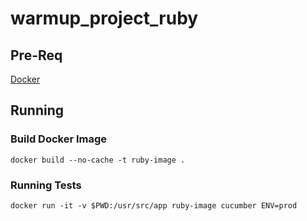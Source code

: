 # warmup_project_ruby

## Pre-Req
[Docker](https://docs.docker.com/get-docker/)

## Running

### Build Docker Image
`docker build --no-cache -t ruby-image .`

### Running Tests
`docker run -it -v $PWD:/usr/src/app ruby-image cucumber ENV=prod`
